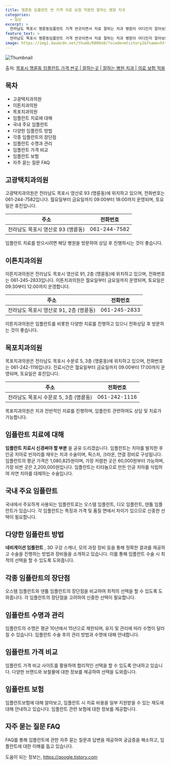 ```yaml
---
title: 명륜동 임플란트 싼 가격 의료 보험 적용한 잘하는 병원 치과
categories:
  - 일상
excerpt: >
  전라남도 목포시 명륜동임플란트 가격 싼곳이면서 치료 잘하는 치과 병원이 어디인지 알아보도록 하겠습니다. 전라남도 목포시 명륜동에 위치한 고광택치과의원 이튼치과의원 목포치과의원 순서대로 안내 드리며, 임플란트 치료시 신경써야 할 부분 또한 같이 공유 드리겠습니다.2024년 임플란트 가격 살펴보기 👈 클릭임플란트 평균 가격고광택치과의원표 내에 있는 전화 번호를 클릭 하시면 고광택치과의원로 바로 전화 연결 됩니다.분류주소전화번호치과의원전라남도 목포시 영산로 93  (명륜동)📞061-244-7582로 전화하기고광택치과의원 위치 확인하기 👈 클릭요일운영시간월요일09:00~18:00화요일09:00~18:00수요일09:00~18:00목요일09:00~18:00금요일09:00~18:0..
feature_text: >
  전라남도 목포시 명륜동임플란트 가격 싼곳이면서 치료 잘하는 치과 병원이 어디인지 알아보도록 하겠습니다. 전라남도 목포시 명륜동에 위치한 고광택치과의원 이튼치과의원 목포치과의원 순서대로 안내 드리며, 임플란트 치료시 신경써야 할 부분 또한 같이 공유 드리겠습니다.2024년 임플란트 가격 살펴보기 👈 클릭임플란트 평균 가격고광택치과의원표 내에 있는 전화 번호를 클릭 하시면 고광택치과의원로 바로 전화 연결 됩니다.분류주소전화번호치과의원전라남도 목포시 영산로 93  (명륜동)📞061-244-7582로 전화하기고광택치과의원 위치 확인하기 👈 클릭요일운영시간월요일09:00~18:00화요일09:00~18:00수요일09:00~18:00목요일09:00~18:00금요일09:00~18:0..
image: https://img1.daumcdn.net/thumb/R800x0/?scode=mtistory2&fname=https%3A%2F%2Fblog.kakaocdn.net%2Fdn%2FMnJv8%2FbtsGYyvzm1y%2FDppzOZEcNMu1hjkdg6qyak%2Fimg.webp
---
```


![Thumbnail](https://img1.daumcdn.net/thumb/R800x0/?scode=mtistory2&fname=https%3A%2F%2Fblog.kakaocdn.net%2Fdn%2FMnJv8%2FbtsGYyvzm1y%2FDppzOZEcNMu1hjkdg6qyak%2Fimg.webp)

<p>출처: <a href="https://qoogle.tistory.com/6983" rel="dofollow">목포시 명륜동 임플란트 가격 싼곳 | 잘하는곳 | 잘하는 병원 치과 | 의료 보험 적용</a> </p>

## 목차

  * 고광택치과의원
  * 이튼치과의원
  * 목포치과의원
  * 임플란트 치료에 대해
  * 국내 주요 임플란트
  * 다양한 임플란트 방법
  * 각종 임플란트의 장단점
  * 임플란트 수명과 관리
  * 임플란트 가격 비교
  * 임플란트 보험
  * 자주 묻는 질문 FAQ

## 고광택치과의원

고광택치과의원은 전라남도 목포시 영산로 93 (명륜동)에 위치하고 있으며, 전화번호는 061-244-7582입니다. 월요일부터 금요일까지
09:00부터 18:00까지 운영되며, 토요일은 휴진입니다.

**주소** | **전화번호**  
---|---  
전라남도 목포시 영산로 93 (명륜동) | 061-244-7582  
  
임플란트 치료를 받으시려면 해당 병원을 방문하여 상담 후 진행하시는 것이 좋습니다.



## 이튼치과의원

이튼치과의원은 전라남도 목포시 영산로 91, 2층 (명륜동)에 위치하고 있으며, 전화번호는 061-245-2833입니다. 이튼치과의원은
월요일부터 금요일까지 운영되며, 토요일은 09:30부터 12:00까지 운영합니다.

**주소** | **전화번호**  
---|---  
전라남도 목포시 영산로 91, 2층 (명륜동) | 061-245-2833  
  
이튼치과의원은 임플란트를 비롯한 다양한 치료를 진행하고 있으니 전화상담 후 방문하는 것이 좋습니다.



## 목포치과의원

목포치과의원은 전라남도 목포시 수문로 5, 3층 (명륜동)에 위치하고 있으며, 전화번호는 061-242-1116입니다. 진료시간은 월요일부터
금요일까지 09:00부터 17:00까지 운영되며, 토요일은 휴진입니다.

**주소** | **전화번호**  
---|---  
전라남도 목포시 수문로 5, 3층 (명륜동) | 061-242-1116  
  
목포치과의원은 치과 전반적인 치료를 진행하며, 임플란트 관련하여도 상담 및 치료가 가능합니다.



## 임플란트 치료에 대해

**임플란트 치료시 신경써야 할 부분** 을 공유 드리겠습니다. 임플란트는 치아를 발치한 후 인공 치아로 빈자리를 채우는 치과 수술이며,
픽스처, 크라운, 연결 장비로 구성됩니다. 임플란트의 평균 가격은 1,080,825원이며, 가장 저렴한 곳은 60,000원부터 가능하며,
가장 비싼 곳은 2,200,000원입니다. 임플란트는 티타늄으로 만든 인공 치아를 식립하여 자연 치아를 대체하는 수술입니다.



## 국내 주요 임플란트

국내에서 주요하게 사용되는 임플란트로는 오스템 임플란트, 디오 임플란트, 덴튬 임플란트가 있습니다. 각 임플란트는 특징과 가격 및 품질
면에서 차이가 있으므로 신중한 선택이 필요합니다.



## 다양한 임플란트 방법

**네비게이션 임플란트** , 3D 구강 스캐너, 모의 과정 장비 등을 통해 정확한 결과를 제공하고 수술을 진행하는 방법과 장비들을 소개하고
있습니다. 이를 통해 임플란트 수술 시 최적의 선택을 할 수 있도록 도와줍니다.



## 각종 임플란트의 장단점

오스템 임플란트와 덴튬 임플란트의 장단점을 비교하여 최적의 선택을 할 수 있도록 도와줍니다. 각 임플란트의 장단점을 고려하여 신중한 선택이
필요합니다.



## 임플란트 수명과 관리

임플란트의 수명은 평균 10년에서 15년으로 제한되며, 유지 및 관리에 따라 수명이 달라질 수 있습니다. 임플란트 수술 후의 관리 방법과
수명에 대해 안내합니다.



## 임플란트 가격 비교

임플란트 가격 비교 사이트를 활용하여 합리적인 선택을 할 수 있도록 안내하고 있습니다. 다양한 브랜드와 보철물에 대한 정보를 제공하여 선택을
도와줍니다.



## 임플란트 보험

임플란트보험에 대해 알아보고, 임플란트 시 치료 비용을 일부 지원받을 수 있는 제도에 대해 안내하고 있습니다. 임플란트 관련 보험에 대한
정보를 제공합니다.



## 자주 묻는 질문 FAQ

FAQ를 통해 임플란트에 관한 자주 묻는 질문과 답변을 제공하여 궁금증을 해소하고, 임플란트에 대한 이해를 돕고 있습니다.



 

도움이 되는 정보는, <a href="https://qoogle.tistory.com" rel="dofollow">https://qoogle.tistory.com</a>


